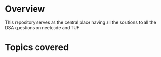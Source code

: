 # Overview
This repository serves as the central place having all the solutions to all the DSA questions on neetcode and TUF

# Topics covered
